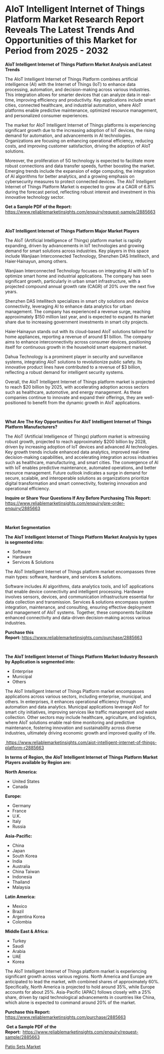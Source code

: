 <p><h1>AIoT Intelligent Internet of Things Platform Market Research Report Reveals The Latest Trends And Opportunities of this Market for Period from 2025 - 2032</h1></p><p><strong>AIoT Intelligent Internet of Things Platform Market Analysis and Latest Trends</strong></p>
<p><p>The AIoT Intelligent Internet of Things Platform combines artificial intelligence (AI) with the Internet of Things (IoT) to enhance data processing, automation, and decision-making across various industries. This integration allows for smarter devices that can analyze data in real-time, improving efficiency and productivity. Key applications include smart cities, connected healthcare, and industrial automation, where AIoT platforms enable predictive maintenance, optimized resource management, and personalized consumer experiences.</p><p>The market for AIoT Intelligent Internet of Things platforms is experiencing significant growth due to the increasing adoption of IoT devices, the rising demand for automation, and advancements in AI technologies. Organizations are focusing on enhancing operational efficiency, reducing costs, and improving customer satisfaction, driving the adoption of AIoT solutions. </p><p>Moreover, the proliferation of 5G technology is expected to facilitate more robust connections and data transfer speeds, further boosting the market. Emerging trends include the expansion of edge computing, the integration of AI algorithms for better analytics, and a growing emphasis on cybersecurity measures to protect connected devices. The AIoT Intelligent Internet of Things Platform Market is expected to grow at a CAGR of 6.8% during the forecast period, reflecting robust interest and investment in this innovative technology sector.</p></p>
<p><strong>Get a Sample PDF of the Report:&nbsp;</strong> <a href="https://www.reliablemarketinsights.com/enquiry/request-sample/2885663?utm_campaign=2868&utm_medium=2&utm_source=Github&utm_content=ia&utm_term=13032025&utm_id=aiot-intelligent-internet-of-things-platform">https://www.reliablemarketinsights.com/enquiry/request-sample/2885663</a></p>
<p>&nbsp;</p>
<p><strong>AIoT Intelligent Internet of Things Platform Major Market Players</strong></p>
<p><p>The AIoT (Artificial Intelligence of Things) platform market is rapidly expanding, driven by advancements in IoT technologies and growing demand for smart solutions across industries. Key players in this space include Wanjiaan Interconnected Technology, Shenzhen DAS Intellitech, and Haier·Hainayun, among others.</p><p>Wanjiaan Interconnected Technology focuses on integrating AI with IoT to optimize smart home and industrial applications. The company has seen significant growth, particularly in urban smart infrastructure, with a projected compound annual growth rate (CAGR) of 20% over the next five years.</p><p>Shenzhen DAS Intellitech specializes in smart city solutions and device connectivity, leveraging AI to enhance data analytics for urban management. The company has experienced a revenue surge, reaching approximately $150 million last year, and is expected to expand its market share due to increasing government investments in smart city projects.</p><p>Haier·Hainayun stands out with its cloud-based AIoT solutions tailored for home appliances, reporting a revenue of around $1 billion. The company aims to enhance interconnectivity across consumer devices, positioning itself for continuous growth in the household smart equipment market.</p><p>Dahua Technology is a prominent player in security and surveillance systems, integrating AIoT solutions to revolutionize public safety. Its innovative product lines have contributed to a revenue of $3 billion, reflecting a robust demand for intelligent security systems.</p><p>Overall, the AIoT Intelligent Internet of Things platform market is projected to reach $20 billion by 2025, with accelerating adoption across sectors such as healthcare, automotive, and energy management. As these companies continue to innovate and expand their offerings, they are well-positioned to benefit from the dynamic growth in AIoT applications.</p></p>
<p>&nbsp;</p>
<p><strong>What Are The Key Opportunities For AIoT Intelligent Internet of Things Platform Manufacturers?</strong></p>
<p><p>The AIoT (Artificial Intelligence of Things) platform market is witnessing robust growth, projected to reach approximately $200 billion by 2028, driven by increasing adoption of IoT devices and advanced AI technologies. Key growth trends include enhanced data analytics, improved real-time decision-making capabilities, and accelerating integration across industries such as healthcare, manufacturing, and smart cities. The convergence of AI with IoT enables predictive maintenance, automated operations, and better resource management. Future outlook indicates a surge in demand for secure, scalable, and interoperable solutions as organizations prioritize digital transformation and smart connectivity, fostering innovation and operational efficiency.</p></p>
<p><strong>Inquire or Share Your Questions If Any Before Purchasing This Report:</strong> <a href="https://www.reliablemarketinsights.com/enquiry/pre-order-enquiry/2885663?utm_campaign=2868&utm_medium=2&utm_source=Github&utm_content=ia&utm_term=13032025&utm_id=aiot-intelligent-internet-of-things-platform">https://www.reliablemarketinsights.com/enquiry/pre-order-enquiry/2885663</a></p>
<p>&nbsp;</p>
<p><strong>Market Segmentation</strong></p>
<p><strong>The AIoT Intelligent Internet of Things Platform Market Analysis by types is segmented into:</strong></p>
<p><ul><li>Software</li><li>Hardware</li><li>Services & Solutions</li></ul></p>
<p><p>The AIoT Intelligent Internet of Things platform market encompasses three main types: software, hardware, and services & solutions. </p><p>Software includes AI algorithms, data analytics tools, and IoT applications that enable device connectivity and intelligent processing. Hardware involves sensors, devices, and communication infrastructure essential for data collection and transmission. Services & solutions encompass system integration, maintenance, and consulting, ensuring effective deployment and management of AIoT systems. Together, these components facilitate enhanced connectivity and data-driven decision-making across various industries.</p></p>
<p><strong>Purchase this Report:&nbsp;</strong><a href="https://www.reliablemarketinsights.com/purchase/2885663?utm_campaign=2868&utm_medium=2&utm_source=Github&utm_content=ia&utm_term=13032025&utm_id=aiot-intelligent-internet-of-things-platform">https://www.reliablemarketinsights.com/purchase/2885663</a></p>
<p>&nbsp;</p>
<p><strong>The AIoT Intelligent Internet of Things Platform Market Industry Research by Application is segmented into:</strong></p>
<p><ul><li>Enterprise</li><li>Municipal</li><li>Others</li></ul></p>
<p><p>The AIoT Intelligent Internet of Things Platform market encompasses applications across various sectors, including enterprise, municipal, and others. In enterprises, it enhances operational efficiency through automation and data analytics. Municipal applications leverage AIoT for smart city initiatives, improving services like traffic management and waste collection. Other sectors may include healthcare, agriculture, and logistics, where AIoT solutions enable real-time monitoring and predictive maintenance, fostering innovation and sustainability across diverse industries, ultimately driving economic growth and improved quality of life.</p></p>
<p><a href="https://www.reliablemarketinsights.com/aiot-intelligent-internet-of-things-platform-r2885663?utm_campaign=2868&utm_medium=2&utm_source=Github&utm_content=ia&utm_term=13032025&utm_id=aiot-intelligent-internet-of-things-platform">&nbsp;https://www.reliablemarketinsights.com/aiot-intelligent-internet-of-things-platform-r2885663</a></p>
<p><strong>In terms of Region, the AIoT Intelligent Internet of Things Platform Market Players available by Region are:</strong></p>
<p>
    <p> <strong> North America: </strong>
        <ul>
            <li>United States</li>
            <li>Canada</li>
        </ul>
        </p> 
    <p> <strong> Europe: </strong>
        <ul>
            <li>Germany</li>
            <li>France</li>
            <li>U.K.</li>
            <li>Italy</li>
            <li>Russia</li>
        </ul>
        </p> 
    <p> <strong> Asia-Pacific: </strong>
        <ul>
            <li>China</li>
            <li>Japan</li>
            <li>South Korea</li>
            <li>India</li>
            <li>Australia</li>
            <li>China Taiwan</li>
            <li>Indonesia</li>
            <li>Thailand</li>
            <li>Malaysia</li>
        </ul>
        </p> 
    <p> <strong> Latin America: </strong>
        <ul>
            <li>Mexico</li>
            <li>Brazil</li>
            <li>Argentina Korea</li>
            <li>Colombia</li>
        </ul>
        </p> 
    <p> <strong> Middle East & Africa: </strong>
        <ul>
            <li>Turkey</li>
            <li>Saudi</li>
            <li>Arabia</li>
            <li>UAE</li>
            <li>Korea</li>
        </ul>
    </p>
    </p>
<p><p>The AIoT Intelligent Internet of Things platform market is experiencing significant growth across various regions. North America and Europe are anticipated to lead the market, with combined shares of approximately 60%. Specifically, North America is projected to hold around 35%, while Europe accounts for about 25%. Asia-Pacific (APAC) follows closely with a 25% share, driven by rapid technological advancements in countries like China, which alone is expected to command around 20% of the market.</p></p>
<p><strong>Purchase this Report: </strong><a href="https://www.reliablemarketinsights.com/purchase/2885663?utm_campaign=2868&utm_medium=2&utm_source=Github&utm_content=ia&utm_term=13032025&utm_id=aiot-intelligent-internet-of-things-platform">https://www.reliablemarketinsights.com/purchase/2885663</a></p>
<p>&nbsp;<strong>Get a Sample PDF of the Report:&nbsp;&nbsp;</strong><a href="https://www.reliablemarketinsights.com/enquiry/request-sample/2885663?utm_campaign=2868&utm_medium=2&utm_source=Github&utm_content=ia&utm_term=13032025&utm_id=aiot-intelligent-internet-of-things-platform">https://www.reliablemarketinsights.com/enquiry/request-sample/2885663</a></p>
<p><strong></strong></p>
<p><p><a href="https://github.com/benhaeneye/Market-Research-Report-List-1/blob/main/patio-sets-market.md?utm_campaign=2868&utm_medium=2&utm_source=Github&utm_content=ia&utm_term=13032025&utm_id=aiot-intelligent-internet-of-things-platform">Patio Sets Market</a></p></p>